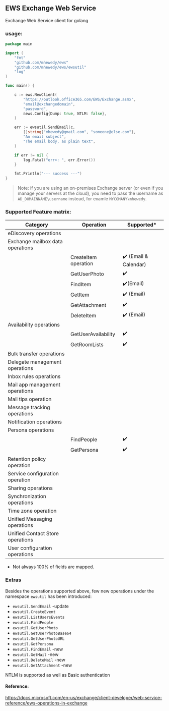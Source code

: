 ## EWS Exchange Web Service
Exchange Web Service client for golang

### usage:
```go
package main

import (
	"fmt"
	"github.com/mhewedy/ews"
	"github.com/mhewedy/ews/ewsutil"
	"log"
)

func main() {

	c := ews.NewClient(
		"https://outlook.office365.com/EWS/Exchange.asmx",
		"email@exchangedomain",
		"password",
		&ews.Config{Dump: true, NTLM: false},
	)

	err := ewsutil.SendEmail(c,
		[]string{"mhewedy@gmail.com", "someone@else.com"},
		"An email subject",
		"The email body, as plain text",
	)

	if err != nil {
		log.Fatal("err>: ", err.Error())
	}

	fmt.Println("--- success ---")
}

```
> Note: if you are using an on-premises Exchange server (or even if you manage your servers at the cloud), you need to pass the username as `AD_DOMAINNAME\username` instead, for examle `MYCOMANY\mhewedy`.

### Supported Feature matrix:

| Category                         	| Operation            	 | Supported*       	    |
|----------------------------------	|------------------------|-----------------------|
| eDiscovery operations            	| 	                      | 	                     |
| Exchange mailbox data operations 	| 	                      | 	                     |
|                                  	| CreateItem operation 	 | ✔️ (Email & Calendar) |
|                                  	| GetUserPhoto      	    | ✔️                    |
|                                  	| FindItem      	        | ✔️(Email)             |
|                                  	| GetItem      	         | ✔️      (Email)       |
|                                  	| GetAttachment      	   | ✔️                    |
|                                  	| DeleteItem      	      | ✔️       (Email)      |
| Availability operations          	| 	                      | 	                     |
|                                  	| GetUserAvailability  	 | ✔️             	      |
|                                  	| GetRoomLists      	    | ✔️             	      |
| Bulk transfer operations         	| 	                      | 	                     |
| Delegate management operations   	| 	                      | 	                     |
| Inbox rules operations           	| 	                      | 	                     |
| Mail app management operations   	| 	                      | 	                     |
| Mail tips operation              	| 	                      | 	                     |
| Message tracking operations      	| 	                      | 	                     |
| Notification operations          	| 	                      | 	                     |
| Persona operations               	| 	                      | 	                     |
|                                   | FindPeople             | ✔️             	      |
|                                   | GetPersona             | ✔️             	      |
| Retention policy operation       	| 	                      | 	                     |
| Service configuration operation  	| 	                      | 	                     |
| Sharing operations               	| 	                      | 	                     |
| Synchronization operations       	| 	                      | 	                     |
| Time zone operation              	| 	                      | 	                     |
| Unified Messaging operations     	| 	                      | 	                     |
| Unified Contact Store operations 	| 	                      | 	                     |
| User configuration operations    	| 	                      | 	                     |

* Not always 100% of fields are mapped.

### Extras
Besides the operations supported above, few new operations under the namespace `ewsutil` has been introduced:
* `ewsutil.SendEmail`  -update
* `ewsutil.CreateEvent`
* `ewsutil.ListUsersEvents`
* `ewsutil.FindPeople`
* `ewsutil.GetUserPhoto`
* `ewsutil.GetUserPhotoBase64`
* `ewsutil.GetUserPhotoURL`
* `ewsutil.GetPersona`
* `ewsutil.FindEmail`  -new
* `ewsutil.GetMail`  -new
* `ewsutil.DeleteMail`  -new
* `ewsutil.GetAttachment`  -new

NTLM is supported as well as Basic authentication

#### Reference:
https://docs.microsoft.com/en-us/exchange/client-developer/web-service-reference/ews-operations-in-exchange
